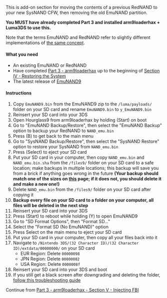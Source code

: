 This is add-on section for moving the contents of a previous RedNAND to your new SysNAND CFW, then removing the old EmuNAND partition.

**You MUST have already completed Part 3 and installed arm9loaderhax + Luma3DS to use this.**

Note that the terms EmuNAND and RedNAND refer to slightly different implementations of [the same concept](http://3dbrew.org/wiki/NAND_Redirection).

#### What you need

* An existing EmuNAND or RedNAND
* Have completed [Part 3 - arm9loaderhax](Part-3-(arm9loaderhax)) up to the beginning of [Section IV - Restoring the System](Part-3-(arm9loaderhax)#section-iv---restoring-the-system)
* The latest release of [EmuNAND9](https://github.com/d0k3/EmuNAND9/releases/latest)

#### Instructions

1. Copy `EmuNAND9.bin` from the EmuNAND9 zip to the `/luma/payloads/` folder on your SD card and rename `EmuNAND9.bin` to `y_EmuNAND9.bin`
2. Reinsert your SD card into your 3DS
3. Open Hourglass9 from arm9loaderhax by holding (Start) on boot
4. Go to "EmuNAND Backup/Restore", then select the "EmuNAND Backup" option to backup your RedNAND to `NAND_emu.bin`
5. Press (B) to get back to the main menu
6. Go to "SysNAND Backup/Restore", then select the "SysNAND Restore" option to restore your SysNAND from `NAND_emu.bin`
7. Press (Select) to eject your SD card
8. Put your SD card in your computer, then copy `NAND_emu.bin` and `NAND_emu.bin.sha` from the `/files9/` folder on your SD card to a safe location; make backups in multiple locations; this backup will save you from a brick if anything goes wrong in the future **(Your backup should match one of the sizes on [this](NAND-Size) page; if it does not, you should delete it and make a new one!)**
9. Delete `NAND_emu.bin` from the `/files9/` folder on your SD card after copying it
10. **Backup every file on your SD card to a folder on your computer, all files will be deleted in the next step**
11. Reinsert your SD card into your 3DS
12. Press (Start) to reboot while holding (Y) to open EmuNAND9
13. Go to "SD Format Options", then "Format SD..."
14. Select the "Format SD (No EmuNAND)" option
15. Press Select on the main menu to eject your SD card
16. Put your SD card in your computer, then copy all your files back into it
13. Navigate to `/Nintendo 3DS/(32 Character ID)/(32 Character ID)/extdata/00000000/` on your SD card
    + EUR Region: Delete `00000098`
    + JPN Region: Delete `00000082`
    + USA Region: Delete `0000008f`
14. Reinsert your SD card into your 3DS and boot
12. If you still get a black screen after downgrading and deleting the folder, [follow this troubleshooting guide](Troubleshooting#ts_sys_down)

Continue from [Part 3 - arm9loaderhax - Section V - Injecting FBI](Part-3-(arm9loaderhax)#section-v---removing-rednand-from-your-sd)
